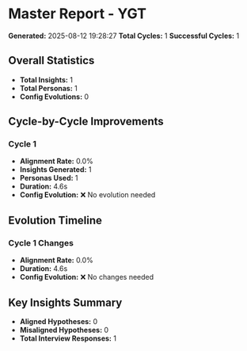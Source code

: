 # Master Report - YGT

**Generated:** 2025-08-12 19:28:27
**Total Cycles:** 1
**Successful Cycles:** 1

## Overall Statistics

- **Total Insights:** 1
- **Total Personas:** 1
- **Config Evolutions:** 0

## Cycle-by-Cycle Improvements

### Cycle 1

- **Alignment Rate:** 0.0%
- **Insights Generated:** 1
- **Personas Used:** 1
- **Duration:** 4.6s
- **Config Evolution:** ❌ No evolution needed

## Evolution Timeline

### Cycle 1 Changes

- **Alignment Rate:** 0.0%
- **Duration:** 4.6s
- **Config Evolution:** ❌ No changes needed

## Key Insights Summary

- **Aligned Hypotheses:** 0
- **Misaligned Hypotheses:** 0
- **Total Interview Responses:** 1

